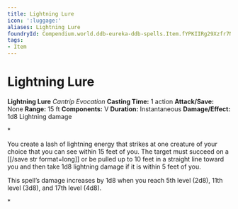 ```yaml
---
title: Lightning Lure
icon: ':luggage:'
aliases: Lightning Lure
foundryId: Compendium.world.ddb-eureka-ddb-spells.Item.fYPKIIRg29Xzfr7N
tags:
- Item
---
```


# Lightning Lure

**Lightning Lure**
_Cantrip Evocation_
**Casting Time:** 1 action
**Attack/Save:** None
**Range:** 15 ft
**Components:** V
**Duration:** Instantaneous
**Damage/Effect:** 1d8 Lightning damage

*<p>You create a lash of lightning energy that strikes at one creature of your choice that you can see within 15 feet of you. The target must succeed on a [[/save str format=long]] or be pulled up to 10 feet in a straight line toward you and then take 1d8 lightning damage if it is within 5 feet of you.

This spell’s damage increases by 1d8 when you reach 5th level (2d8), 11th level (3d8), and 17th level (4d8).</p>*